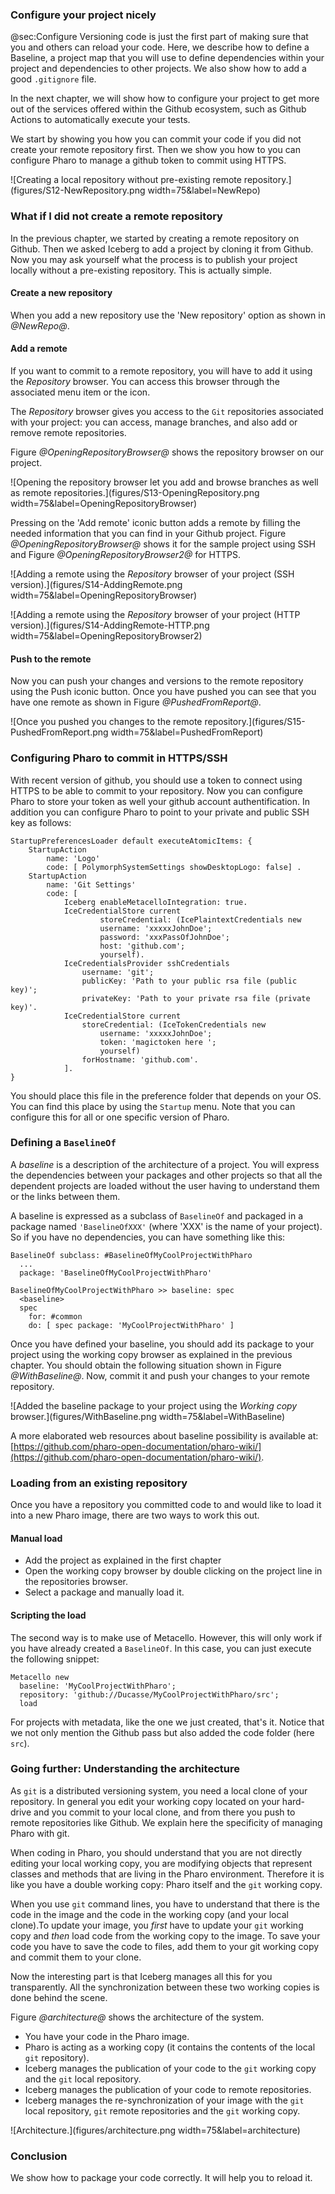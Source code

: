 ### Configure your project nicely@sec:ConfigureVersioning code is just the first part of making sure that you and others can reload your code.Here, we describe how to define a Baseline, a project map that you will use to define dependencies within your project and dependencies to other projects. We also show how to add a good `.gitignore` file.In the next chapter, we will show how to configure your project to get more out of the services offered within the Github ecosystem, such as Github Actions to automatically execute your tests.We start by showing you how you can commit your code if you did not create your remote repository first. Then we show you how to you can configure Pharo to manage a github token to commit using HTTPS.![Creating a local repository without pre-existing remote repository.](figures/S12-NewRepository.png width=75&label=NewRepo)### What if I did not create a remote repositoryIn the previous chapter, we started by creating a remote repository on Github. Then we asked Iceberg to add a project by cloning it from Github. Now you may ask yourself what the process is to publish your project locally without a pre-existing repository. This is actually simple.#### Create a new repositoryWhen you add a new repository use the 'New repository' option as shown in *@NewRepo@*.#### Add a remoteIf you want to commit to a remote repository, you will have to add it using the _Repository_ browser. You can access this browser through the associated menu item or the icon.The _Repository_ browser gives you access to the `Git` repositories associated with your project: you can access, manage branches, and also add or remove remote repositories. Figure *@OpeningRepositoryBrowser@* shows the repository browser on our project.![Opening the repository browser let you add and browse branches as well as remote repositories.](figures/S13-OpeningRepository.png width=75&label=OpeningRepositoryBrowser)Pressing on the 'Add remote' iconic button adds a remote by filling the needed information that you can find in your Github project. Figure *@OpeningRepositoryBrowser@* shows it for the sample project using SSH and  Figure *@OpeningRepositoryBrowser2@* for HTTPS.![Adding a remote using the _Repository_ browser of your project \(SSH version\).](figures/S14-AddingRemote.png width=75&label=OpeningRepositoryBrowser)![Adding a remote using the _Repository_ browser of your project \(HTTP version\).](figures/S14-AddingRemote-HTTP.png width=75&label=OpeningRepositoryBrowser2)#### Push to the remoteNow you can push your changes and versions to the remote repository using the Push iconic button.Once you have pushed you can see that you have one remote as shown in Figure *@PushedFromReport@*.![Once you pushed you changes to the remote repository.](figures/S15-PushedFromReport.png width=75&label=PushedFromReport)### Configuring Pharo to commit in HTTPS/SSHWith recent version of github, you should use a token to connect using HTTPS to be able to commit to your repository.Now you can configure Pharo to store your token as well your github account authentification. In addition you can configure Pharo to point to your private and public SSH key as follows: ```StartupPreferencesLoader default executeAtomicItems: {
    StartupAction 
        name: 'Logo' 
        code: [ PolymorphSystemSettings showDesktopLogo: false] .
    StartupAction 
        name: 'Git Settings' 
        code: [ 
            Iceberg enableMetacelloIntegration: true.
            IceCredentialStore current
                    storeCredential: (IcePlaintextCredentials new
                    username: 'xxxxxJohnDoe';
                    password: 'xxxPassOfJohnDoe';
                    host: 'github.com';
                    yourself).
            IceCredentialsProvider sshCredentials
                username: 'git';
                publicKey: 'Path to your public rsa file (public key)';
                privateKey: 'Path to your private rsa file (private key)'.
            IceCredentialStore current
                storeCredential: (IceTokenCredentials new
                    username: 'xxxxxJohnDoe';
                    token: 'magictoken here ';
                    yourself) 
                forHostname: 'github.com'.
            ]. 
}```You should place this file in the preference folder that depends on your OS. You can find this place by using the `Startup` menu. Note that you can configure this for all or one specific version of Pharo.### Defining a `BaselineOf`A _baseline_ is a description of the architecture of a project. You will express the dependencies between your packages and other projects so that all the dependent projects are loaded without the user having to understand them or the links between them.A baseline is expressed as a subclass of `BaselineOf` and packaged in a package named `'BaselineOfXXX'` \(where 'XXX' is the name of your project\). So if you have no dependencies, you can have something like this:```BaselineOf subclass: #BaselineOfMyCoolProjectWithPharo
  ...
  package: 'BaselineOfMyCoolProjectWithPharo'``````BaselineOfMyCoolProjectWithPharo >> baseline: spec
  <baseline>
  spec
    for: #common
    do: [ spec package: 'MyCoolProjectWithPharo' ]```Once you have defined your baseline, you should add its package to your project using the working copy browser as explained in the previous chapter. You should obtain the following situation shown in Figure *@WithBaseline@*. Now, commit it and push your changes to your remote repository.![Added the baseline package to your project using the _Working copy_ browser.](figures/WithBaseline.png width=75&label=WithBaseline)A more elaborated web resources about baseline possibility is available at: [https://github.com/pharo-open-documentation/pharo-wiki/](https://github.com/pharo-open-documentation/pharo-wiki/).### Loading from an existing repositoryOnce you have a repository you committed code to and would like to load it into a new Pharo image, there are two ways to work this out.#### Manual load- Add the project as explained in the first chapter- Open the working copy browser by double clicking on the project line in the repositories browser.- Select a package and manually load it.#### Scripting the loadThe second way is to make use of Metacello. However, this will only work if you have already created a `BaselineOf`. In this case, you can just execute the following snippet:```Metacello new
  baseline: 'MyCoolProjectWithPharo';
  repository: 'github://Ducasse/MyCoolProjectWithPharo/src';
  load```For projects with metadata, like the one we just created, that's it.Notice that we not only mention the Github pass but also added the code folder \(here `src`\).### Going further:  Understanding the architectureAs `git` is a distributed versioning system, you need a local clone of your repository.In general you edit your working copy located on your hard-drive and you commit to your local clone, and from there you push to remote repositories like Github. We explain here the specificity of managing Pharo with git.When coding in Pharo, you should understand that you are not directly editing your local working copy, you are modifying objects that represent classes and methods that are living in the Pharo environment.Therefore it is like you have a double working copy: Pharo itself and the `git` working copy.When you use `git` command lines,  you have to understand that there is the code in the image and the code in the working copy \(and your local clone\).To update your image, you _first_ have to update your `git` working copy and _then_ load code from the working copy to the image. To save your code you have to save the code to files, add them to your git working copy and commit them to your clone.Now the interesting part is that Iceberg manages all this for you transparently.All the synchronization between these two working copies is done behind the scene.Figure *@architecture@* shows the architecture of the system.- You have your code in the Pharo image.- Pharo is acting as a working copy \(it contains the contents of the local `git` repository\).- Iceberg manages the publication of your code to the `git` working copy and the `git` local repository.- Iceberg manages the publication of your code to remote repositories.- Iceberg manages the re-synchronization of your image with the `git` local repository, `git` remote repositories and the `git` working copy.![Architecture.](figures/architecture.png width=75&label=architecture)### ConclusionWe show how to package your code correctly.It will help you to reload it.
